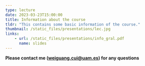 ```yaml
---
type: lecture
date: 2023-03-23T15:00:00
title: Information about the course
tldr: "This contains some basic information of the course."
thumbnail: /static_files/presentations/lec.jpg
links: 
    - url: /static_files/presentations/info_gral.pdf
      name: slides
---
```

**Please contact me (weiguang.cui@uam.es) for any questions**
<!-- - [Readings 1](http://example.com)
- [Readings 2](http://example.com) -->
